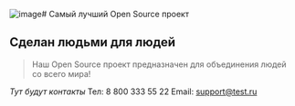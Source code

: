 ![image](https://github.com/netology-code/git-homeworks-neuro-pr/assets/130066734/e11adc68-74f2-4959-b70a-dcd5bb584a4f)# Самый лучший Open Source проект

## Сделан людьми для людей

> Наш Open Source проект предназначен для объединения людей со всего мира!

_Тут будут контакты_
Тел: 8 800 333 55 22
Email: support@test.ru
